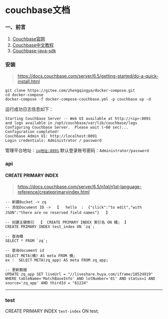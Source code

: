# couchbase文档

### 一、前言

1. [Couchbase官网](https://www.couchbase.com/)
2. [Couchbase中文教程](https://xiaoxiami.gitbook.io/couchbase/chapter1)
3. [Couchbase-java-sdk](https://docs.couchbase.com/server/6.5/sdk/overview.html)

### 安装

> https://docs.couchbase.com/server/6.5/getting-started/do-a-quick-install.html

```shell script
git clone https://gitee.com/zhengqingya/docker-compose.git
cd docker-compose
docker-compose -f docker-compose-couchbase.yml -p couchbase up -d
```

运行成功日志信息如下：

```shell script
Starting Couchbase Server -- Web UI available at http://<ip>:8091
and logs available in /opt/couchbase/var/lib/couchbase/logs
Configuring Couchbase Server.  Please wait (~60 sec)...
Configuration completed!
Couchbase Admin UI: http://localhost:8091 
Login credentials: Administrator / password
```

管理平台地址：[`ip地址:8091`](http://127.0.0.1:8091/)
默认登录账号密码：`Administrator/password`

### api

#### CREATE PRIMARY INDEX

> https://docs.couchbase.com/server/6.5/n1ql/n1ql-language-reference/createprimaryindex.html

```
-- 新建Bucket -> zq
-- 添加Document ID ->  【   hello  :  {"click":"to edit","with JSON":"there are no reserved field names"}   】

-- 创建主键索引  【  CREATE PRIMARY INDEX 索引名 ON 桶;  】
CREATE PRIMARY INDEX test_index ON `zq`;

-- 查询桶
SELECT * FROM `zq`;

-- 查询document id
SELECT META(桶) AS meta FROM 桶;
ex :  SELECT META(zq_app) AS meta FROM zq_app;

-- 更新数据
UPDATE zq_app SET liveUrl = "//liveshare.huya.com/iframe/18524919"
WHERE tableName='MatchBaseInfo' AND lotNumber='01' AND status=1 AND source='zq_app' AND thirdId = "61224"
```

---

### test

CREATE PRIMARY INDEX `test-index` ON test;